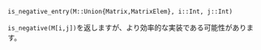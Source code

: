 ```
is_negative_entry(M::Union{Matrix,MatrixElem}, i::Int, j::Int)
```

`is_negative(M[i,j])`を返しますが、より効率的な実装である可能性があります。
